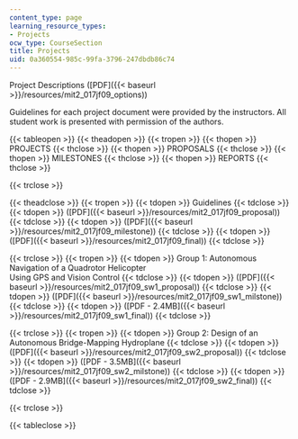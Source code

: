 ```yaml
---
content_type: page
learning_resource_types:
- Projects
ocw_type: CourseSection
title: Projects
uid: 0a360554-985c-99fa-3796-247dbdb86c74
---
```


Project Descriptions ([PDF]({{< baseurl >}}/resources/mit2_017jf09_options))

Guidelines for each project document were provided by the instructors. All student work is presented with permission of the authors.

{{< tableopen >}}
{{< theadopen >}}
{{< tropen >}}
{{< thopen >}}
PROJECTS
{{< thclose >}}
{{< thopen >}}
PROPOSALS
{{< thclose >}}
{{< thopen >}}
MILESTONES
{{< thclose >}}
{{< thopen >}}
REPORTS
{{< thclose >}}

{{< trclose >}}

{{< theadclose >}}
{{< tropen >}}
{{< tdopen >}}
Guidelines
{{< tdclose >}}
{{< tdopen >}}
([PDF]({{< baseurl >}}/resources/mit2_017jf09_proposal))
{{< tdclose >}}
{{< tdopen >}}
([PDF]({{< baseurl >}}/resources/mit2_017jf09_milestone))
{{< tdclose >}}
{{< tdopen >}}
([PDF]({{< baseurl >}}/resources/mit2_017jf09_final))
{{< tdclose >}}

{{< trclose >}}
{{< tropen >}}
{{< tdopen >}}
Group 1: Autonomous Navigation of a Quadrotor Helicopter  
Using GPS and Vision Control
{{< tdclose >}}
{{< tdopen >}}
([PDF]({{< baseurl >}}/resources/mit2_017jf09_sw1_proposal))
{{< tdclose >}}
{{< tdopen >}}
([PDF]({{< baseurl >}}/resources/mit2_017jf09_sw1_milstone))
{{< tdclose >}}
{{< tdopen >}}
([PDF - 2.4MB]({{< baseurl >}}/resources/mit2_017jf09_sw1_final))
{{< tdclose >}}

{{< trclose >}}
{{< tropen >}}
{{< tdopen >}}
Group 2: Design of an Autonomous Bridge-Mapping Hydroplane
{{< tdclose >}}
{{< tdopen >}}
([PDF]({{< baseurl >}}/resources/mit2_017jf09_sw2_proposal))
{{< tdclose >}}
{{< tdopen >}}
([PDF - 3.5MB]({{< baseurl >}}/resources/mit2_017jf09_sw2_milstone))
{{< tdclose >}}
{{< tdopen >}}
([PDF - 2.9MB]({{< baseurl >}}/resources/mit2_017jf09_sw2_final))
{{< tdclose >}}

{{< trclose >}}

{{< tableclose >}}